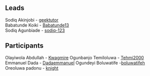 ## Leads

Sodiq Akinjobi - [geektutor](http://github.com/geektutor)<br/>
Babatunde Koiki - [Babatunde13](http://github.com/Babatunde13)<br/>
Sodiq Agunbiade - [sodiq-123](https://github.com/Sodiq-123)

## Participants

Olayiwola Abdullah - [Kwagmire](http://github.com/Kwagmire)
Ogunbanjo Temiloluwa - [Tehmi2000](https://github.com/tehmi2000)
Emmanuel Dada - [Dadaemmanuel](http://GitHub.com/Dadaemmanuel)
Ogundeyi Boluwatife -[boluwatifeh](http://github.com/boluwatifeh)
Oreoluwa padonu - [knight](http://github.com/ore291)

